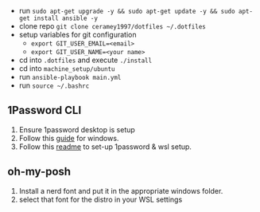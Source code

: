- run `sudo apt-get upgrade -y && sudo apt-get update -y && sudo apt-get install ansible -y`
- clone repo `git clone ceramey1997/dotfiles ~/.dotfiles`
- setup variables for git configuration
    - `export GIT_USER_EMAIL=<email>`
    - `export GIT_USER_NAME=<your name>`
- cd into `.dotfiles` and execute `./install`
- cd into `machine_setup/ubuntu`
- run `ansible-playbook main.yml`
- run `source ~/.bashrc`


## 1Password CLI
1) Ensure 1password desktop is setup
1) Follow this [guide](developer.1password.com/docs/ssh/get-started) for windows.
1) Follow this [readme](https://gist.github.com/WillianTomaz/a972f544cc201d3fbc8cd1f6aeccef51) to set-up 1password & wsl setup.


## oh-my-posh
1) Install a nerd font and put it in the appropriate windows folder.
1) select that font for the distro in your WSL settings
